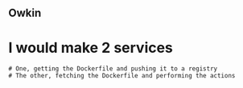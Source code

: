 ## Owkin


# I would make 2 services 
    # One, getting the Dockerfile and pushing it to a registry
    # The other, fetching the Dockerfile and performing the actions